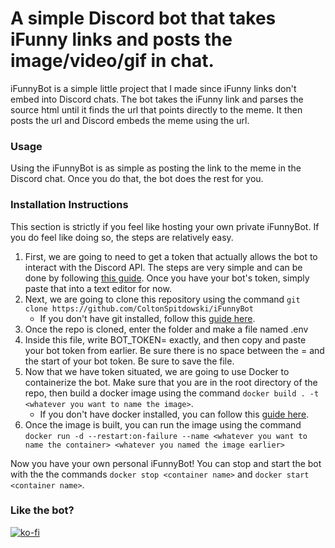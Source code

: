 # A simple Discord bot that takes iFunny links and posts the image/video/gif in chat. #

iFunnyBot is a simple little project that I made since iFunny links don't embed into Discord chats. The bot takes the iFunny link and parses the source html until it finds the url that points directly to the meme. It then posts the url and Discord embeds the meme using the url.

### Usage ###
Using the iFunnyBot is as simple as posting the link to the meme in the Discord chat. Once you do that, the bot does the rest for you.

### Installation Instructions ###
This section is strictly if you feel like hosting your own private iFunnyBot. If you do feel like doing so, the steps are relatively easy.
1. First, we are going to need to get a token that actually allows the bot to interact with the Discord API. The steps are very simple and can be done by following [this guide](https://discordjs.guide/preparations/setting-up-a-bot-application.html#creating-your-bot). Once you have your bot's token, simply paste that into a text editor for now.
2. Next, we are going to clone this repository using the command `git clone https://github.com/ColtonSpitdowski/iFunnyBot`
    - If you don't have git installed, follow this [guide here](https://git-scm.com/book/en/v2/Getting-Started-Installing-Git).
3. Once the repo is cloned, enter the folder and make a file named .env
4. Inside this file, write BOT_TOKEN= exactly, and then copy and paste your bot token from earlier. Be sure there is no space between the = and the start of your bot token. Be sure to save the file.
5. Now that we have token situated, we are going to use Docker to containerize the bot. Make sure that you are in the root directory of the repo, then build a docker image using the command `docker build . -t <whatever you want to name the image>`.
    - If you don't have docker installed, you can follow this [guide here](https://docs.docker.com/engine/install/).
6. Once the image is built, you can run the image using the command `docker run -d --restart:on-failure --name <whatever you want to name the container> <whatever you named the image earlier>`

Now you have your own personal iFunnyBot! You can stop and start the bot with the the commands `docker stop <container name>` and `docker start <container name>`.

### Like the bot? ###
[![ko-fi](https://ko-fi.com/img/githubbutton_sm.svg)](https://ko-fi.com/E1E1DCYY2)
